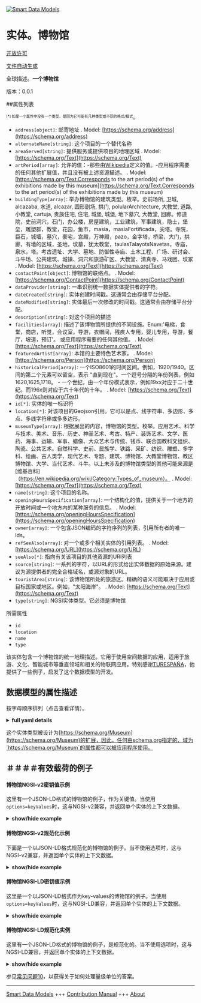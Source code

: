 <!-- 10-Header -->  
[![Smart Data Models](https://smartdatamodels.org/wp-content/uploads/2022/01/SmartDataModels_logo.png "Logo")](https://smartdatamodels.org)  
实体。博物馆  
======<!-- /10-Header -->  
<!-- 15-License -->  
[开放许可](https://github.com/smart-data-models//dataModel.PointOfInterest/blob/master/Museum/LICENSE.md)  
[文件自动生成](https://docs.google.com/presentation/d/e/2PACX-1vTs-Ng5dIAwkg91oTTUdt8ua7woBXhPnwavZ0FxgR8BsAI_Ek3C5q97Nd94HS8KhP-r_quD4H0fgyt3/pub?start=false&loop=false&delayms=3000#slide=id.gb715ace035_0_60)  
<!-- /15-License -->  
<!-- 20-Description -->  
全球描述。**一个博物馆**  
版本：0.0.1  
<!-- /20-Description -->  
<!-- 30-PropertiesList -->  

##属性列表  

<sup><sub>[*] 如果一个属性中没有一个类型，是因为它可能有几种类型或不同的格式/模式</sub></sup>。  
- `address[object]`: 邮寄地址  . Model: [https://schema.org/address](https://schema.org/address)- `alternateName[string]`: 这个项目的一个替代名称  - `areaServed[string]`: 提供服务或提供项目的地理区域  . Model: [https://schema.org/Text](https://schema.org/Text)- `artPeriod[array]`: 允许的值：-那些由[Wikipedia](https://en.wikipedia.org/wiki/Art_periods)定义的值。-应用程序需要的任何其他扩展值，并且没有被上述资源描述。  . Model: [https://schema.org/Text.Corresponds to the art period(s) of the exhibitions made by this museum](https://schema.org/Text.Corresponds to the art period(s) of the exhibitions made by this museum)- `buildingType[array]`: 举办博物馆的建筑类型。枚举。史前场所, 卫城, alcazaba, 水道, alcazar, 圆形剧场, 拱门, polularArchitecture, 大教堂, 道路, 小教堂, cartuja, 贵族住宅, 住宅, 城堡, 城堡, 地下墓穴, 大教堂, 回廊。修道院，史前洞穴，石门，办公楼，房屋建筑，工业建筑，军事建筑，隐士，堡垒，雕塑群，教堂，花园，鱼市，masia，masiaFortificada，尖塔。寺院，巨石，城墙，墓穴，豪宅，宫殿，万神殿，pazo，金字塔，桥梁，大门，拱廊，有墙的区域，圣地，坟墓，犹太教堂，taulasTalayotsNavetas，寺庙，泉水，塔。考古遗址、大学、墓地、防御性寺庙、土木工程、广场、研讨会、斗牛场、公共建筑、城镇、洞穴和旅游矿区、大教堂、清真寺、马戏团、坟冢  . Model: [https://schema.org/Text](https://schema.org/Text)- `contactPoint[object]`: 博物馆的联络点。  . Model: [https://schema.org/ContactPoint](https://schema.org/ContactPoint)- `dataProvider[string]`: 一串识别统一数据实体提供者的字符。  - `dateCreated[string]`: 实体创建时间戳。这通常会由存储平台分配。  - `dateModified[string]`: 实体最后一次修改的时间戳。这通常会由存储平台分配。  - `description[string]`: 对这个项目的描述  - `facilities[array]`: 描述了该博物馆所提供的不同设施。Enum:'电梯，食堂，商店，听觉，会议室，导游，衣帽间，残疾人专用，婴儿专用，导游，餐厅，坡道，预订'。 或应用程序需要的任何其他值。  . Model: [https://schema.org/Text](https://schema.org/Text)- `featuredArtist[array]`: 本馆的主要特色艺术家。  . Model: [https://schema.org/Person](https://schema.org/Person)- `historicalPeriod[array]`: 一个ISO8601的时间区间。例如，1920/1940。区间的第二个元素可以留空，表示 "直到现在"。一个逗号分隔的年份列表，例如1620,1625,1718。       - 一个世纪，由一个年份模式表示，例如19xx对应于二十世纪。而196x则对应于六十年代的十年。  . Model: [https://schema.org/Text](https://schema.org/Text)- `id[*]`: 实体的唯一标识符  - `location[*]`: 对该项目的Geojson引用。它可以是点、线字符串、多边形、多点、多线字符串或多多边形。  - `museumType[array]`: 根据展出的内容，博物馆的类型。枚举。应用艺术、科学与技术、美术、音乐、历史、神圣艺术、考古、特产、装饰艺术、文学、医药、海事、运输、军事、蜡像、大众艺术与传统、钱币、联合国教科文组织、陶瓷、公共艺术。自然科学、史前、民族学、铁路、采矿、纺织、雕塑、多学科、绘画、古人类学、现代艺术、专题、建筑、博物馆、大教堂博物馆、教区博物馆、大学、当代艺术、斗牛。以上未涉及的博物馆类型的其他可能来源是[维基百科]（https://en.wikipedia.org/wiki/Category:Types_of_museum）。  . Model: [https://schema.org/Text](https://schema.org/Text)- `name[string]`: 这个项目的名称。  - `openingHoursSpecification[array]`: 一个结构化的值，提供关于一个地方的开放时间或一个地方内的某种服务的信息。  . Model: [https://schema.org/openingHoursSpecification](https://schema.org/openingHoursSpecification)- `owner[array]`: 一个包含JSON编码的字符序列的列表，引用所有者的唯一Ids。  - `refSeeAlso[array]`: 对一个或多个相关实体的引用列表。  . Model: [https://schema.org/URL](https://schema.org/URL)- `seeAlso[*]`: 指向有关该项目的其他资源的URI列表  - `source[string]`: 一系列的字符，以URL的形式给出实体数据的原始来源。建议为源提供者的完全合格域名，或源对象的URL。  - `touristArea[string]`: 该博物馆所处的旅游区。精确的语义可能取决于应用或目标国家或地区。例如，"太阳海岸"。  . Model: [https://schema.org/Text](https://schema.org/Text)- `type[string]`: NGSI实体类型。它必须是博物馆  <!-- /30-PropertiesList -->  
<!-- 35-RequiredProperties -->  
所需属性  
- `id`  - `location`  - `name`  - `type`  <!-- /35-RequiredProperties -->  
<!-- 40-RequiredProperties -->  
该实体包含一个博物馆的统一地理描述。它用于使用空间数据的应用，适用于旅游、文化、智能城市等垂直领域和相关的物联网应用。特别感谢[TURESPAÑA](https://www.tourspain.es/en-us)，他提供了一些例子，启发了这个数据模型的开发。  
<!-- /40-RequiredProperties -->  
<!-- 50-DataModelHeader -->  
## 数据模型的属性描述  
按字母顺序排列（点击查看详情）。  
<!-- /50-DataModelHeader -->  
<!-- 60-ModelYaml -->  
<details><summary><strong>full yaml details</strong></summary>    
```yaml  
Museum:    
  description: 'A museum'    
  properties:    
    address:    
      description: 'The mailing address'    
      properties:    
        addressCountry:    
          description: 'Property. The country. For example, Spain. Model:''https://schema.org/addressCountry'''    
          type: string    
        addressLocality:    
          description: 'Property. The locality in which the street address is, and which is in the region. Model:''https://schema.org/addressLocality'''    
          type: string    
        addressRegion:    
          description: 'Property. The region in which the locality is, and which is in the country. Model:''https://schema.org/addressRegion'''    
          type: string    
        postOfficeBoxNumber:    
          description: 'Property. The post office box number for PO box addresses. For example, 03578. Model:''https://schema.org/postOfficeBoxNumber'''    
          type: string    
        postalCode:    
          description: 'Property. The postal code. For example, 24004. Model:''https://schema.org/https://schema.org/postalCode'''    
          type: string    
        streetAddress:    
          description: 'Property. The street address. Model:''https://schema.org/streetAddress'''    
          type: string    
      type: object    
      x-ngsi:    
        model: https://schema.org/address    
        type: Property    
    alternateName:    
      description: 'An alternative name for this item'    
      type: string    
      x-ngsi:    
        type: Property    
    areaServed:    
      description: 'The geographic area where a service or offered item is provided'    
      type: string    
      x-ngsi:    
        model: https://schema.org/Text    
        type: Property    
    artPeriod:    
      description: 'Allowed values:-Those defined by [Wikipedia](https://en.wikipedia.org/wiki/Art_periods).- Any other extended value needed by an application and not described by the above resource.'    
      items:    
        type: string    
      minItems: 1    
      type: array    
      uniqueItems: true    
      x-ngsi:    
        model: 'https://schema.org/Text.Corresponds to the art period(s) of the exhibitions made by this museum'    
        type: Property    
    buildingType:    
      description: 'Type of building that hosts the museum. Enum:''prehistoricPlace, acropolis, alcazaba,aqueduct, alcazar, amphitheatre, arch, polularArchitecture,basilica, road, chapel, cartuja, nobleHouse, residence,castle, castro, catacombs, cathedral, cloister, convent,prehistoricCave, dolmen, officeBuilding, houseBuilding,industrialBuilding, militaryBuilding, hermitage, fortress,sculpturalGroups, church, garden, fishMarket, masia,masiaFortificada, minaret, monastery, monolith, walls,necropolis, menhir, mansion, palace, pantheon, pazo,pyramid, bridge, gate, arcade, walledArea, sanctuary,grave, synagogue, taulasTalayotsNavetas, theathre, temple,spring, tower, archeologicalSite, university, graveyard,fortifiedTemple, civilEngineering, square, seminar,bullfightingRing, publicBuilding, town, cavesAndTouristicMines,proCathedral, mosque, circus, burialMound'''    
      items:    
        enum:    
          - prehistoricPlace    
          - acropolis    
          - alcazaba    
          - aqueduct    
          - alcazar    
          - amphitheatre    
          - arch    
          - polularArchitecture    
          - basilica    
          - road    
          - chapel    
          - cartuja    
          - nobleHouse    
          - residence    
          - castle    
          - castro    
          - catacombs    
          - cathedral    
          - cloister    
          - convent    
          - prehistoricCave    
          - dolmen    
          - officeBuilding    
          - houseBuilding    
          - industrialBuilding    
          - militaryBuilding    
          - hermitage    
          - fortress    
          - sculpturalGroups    
          - church    
          - garden    
          - fishMarket    
          - masia    
          - masiaFortificada    
          - minaret    
          - monastery    
          - monolith    
          - walls    
          - necropolis    
          - menhir    
          - mansion    
          - palace    
          - pantheon    
          - pazo    
          - pyramid    
          - bridge    
          - gate    
          - arcade    
          - walledArea    
          - sanctuary    
          - grave    
          - synagogue    
          - taulasTalayotsNavetas    
          - theathre    
          - temple    
          - spring    
          - tower    
          - archeologicalSite    
          - university    
          - graveyard    
          - fortifiedTemple    
          - civilEngineering    
          - square    
          - seminar    
          - bullfightingRing    
          - publicBuilding    
          - town    
          - cavesAndTouristicMines    
          - proCathedral    
          - mosque    
          - circus    
          - burialMound    
        minItems: 1    
        type: string    
        uniqueItems: true    
      type: array    
      x-ngsi:    
        model: https://schema.org/Text    
        type: Property    
    contactPoint:    
      description: 'Contact point for the museum.'    
      type: object    
      x-ngsi:    
        model: https://schema.org/ContactPoint    
        type: Property    
    dataProvider:    
      description: 'A sequence of characters identifying the provider of the harmonised data entity.'    
      type: string    
      x-ngsi:    
        type: Property    
    dateCreated:    
      description: 'Entity creation timestamp. This will usually be allocated by the storage platform.'    
      format: date-time    
      type: string    
      x-ngsi:    
        type: Property    
    dateModified:    
      description: 'Timestamp of the last modification of the entity. This will usually be allocated by the storage platform.'    
      format: date-time    
      type: string    
      x-ngsi:    
        type: Property    
    description:    
      description: 'A description of this item'    
      type: string    
      x-ngsi:    
        type: Property    
    facilities:    
      description: 'Describes different facilities offered by this museum. Enum:''elevator, cafeteria, shop, auditory,conferenceRoom, audioguide, cloakRoom, forDisabled, forBabies,guidedTour, restaurant, ramp, reservation''. or any other value needed by an application.'    
      items:    
        enum:    
          - elevator    
          - cafeteria    
          - shop    
          - auditory    
          - conferenceRoom    
          - audioguide    
          - cloakRoom    
          - forDisabled    
          - forBabies    
          - guidedTour    
          - restaurant    
          - ramp    
          - reservation    
        type: string    
      minItems: 1    
      type: array    
      uniqueItems: true    
      x-ngsi:    
        model: https://schema.org/Text    
        type: Property    
    featuredArtist:    
      description: 'Main featured artist(s) at this museum.'    
      items:    
        anyOf:    
          - anyOf: &museum_-_properties_-_id_-_anyof    
              - description: 'Property. Identifier format of any NGSI entity'    
                maxLength: 256    
                minLength: 1    
                pattern: ^[\w\-\.\{\}\$\+\*\[\]`|~^@!,:\\]+$    
                type: string    
              - description: 'Property. Identifier format of any NGSI entity'    
                format: uri    
                type: string    
            description: 'Property. Unique identifier of the entity'    
          - type: string    
      minItems: 1    
      type: array    
      uniqueItems: true    
      x-ngsi:    
        model: https://schema.org/Person    
        type: Property    
    historicalPeriod:    
      description: 'An ISO8601 time interval. For example 1920/1940. The second element of the interval can be left empty to denote ''till now''. A comma separated list of years, for instance 1620,1625,1718.       -   A century, represented by a year pattern, for instance 19xx would correspond to the twentieth century. And 196x would correspond to the sixties decade.'    
      items:    
        type: string    
      minItems: 1    
      type: array    
      uniqueItems: true    
      x-ngsi:    
        model: https://schema.org/Text    
        type: Property    
    id:    
      anyOf: *museum_-_properties_-_id_-_anyof    
      description: 'Unique identifier of the entity'    
      x-ngsi:    
        type: Property    
    location:    
      description: 'Geojson reference to the item. It can be Point, LineString, Polygon, MultiPoint, MultiLineString or MultiPolygon'    
      oneOf:    
        - description: 'GeoProperty. Geojson reference to the item. Point'    
          properties:    
            bbox:    
              items:    
                type: number    
              minItems: 4    
              type: array    
            coordinates:    
              items:    
                type: number    
              minItems: 2    
              type: array    
            type:    
              enum:    
                - Point    
              type: string    
          required:    
            - type    
            - coordinates    
          title: 'GeoJSON Point'    
          type: object    
        - description: 'GeoProperty. Geojson reference to the item. LineString'    
          properties:    
            bbox:    
              items:    
                type: number    
              minItems: 4    
              type: array    
            coordinates:    
              items:    
                items:    
                  type: number    
                minItems: 2    
                type: array    
              minItems: 2    
              type: array    
            type:    
              enum:    
                - LineString    
              type: string    
          required:    
            - type    
            - coordinates    
          title: 'GeoJSON LineString'    
          type: object    
        - description: 'GeoProperty. Geojson reference to the item. Polygon'    
          properties:    
            bbox:    
              items:    
                type: number    
              minItems: 4    
              type: array    
            coordinates:    
              items:    
                items:    
                  items:    
                    type: number    
                  minItems: 2    
                  type: array    
                minItems: 4    
                type: array    
              type: array    
            type:    
              enum:    
                - Polygon    
              type: string    
          required:    
            - type    
            - coordinates    
          title: 'GeoJSON Polygon'    
          type: object    
        - description: 'GeoProperty. Geojson reference to the item. MultiPoint'    
          properties:    
            bbox:    
              items:    
                type: number    
              minItems: 4    
              type: array    
            coordinates:    
              items:    
                items:    
                  type: number    
                minItems: 2    
                type: array    
              type: array    
            type:    
              enum:    
                - MultiPoint    
              type: string    
          required:    
            - type    
            - coordinates    
          title: 'GeoJSON MultiPoint'    
          type: object    
        - description: 'GeoProperty. Geojson reference to the item. MultiLineString'    
          properties:    
            bbox:    
              items:    
                type: number    
              minItems: 4    
              type: array    
            coordinates:    
              items:    
                items:    
                  items:    
                    type: number    
                  minItems: 2    
                  type: array    
                minItems: 2    
                type: array    
              type: array    
            type:    
              enum:    
                - MultiLineString    
              type: string    
          required:    
            - type    
            - coordinates    
          title: 'GeoJSON MultiLineString'    
          type: object    
        - description: 'GeoProperty. Geojson reference to the item. MultiLineString'    
          properties:    
            bbox:    
              items:    
                type: number    
              minItems: 4    
              type: array    
            coordinates:    
              items:    
                items:    
                  items:    
                    items:    
                      type: number    
                    minItems: 2    
                    type: array    
                  minItems: 4    
                  type: array    
                type: array    
              type: array    
            type:    
              enum:    
                - MultiPolygon    
              type: string    
          required:    
            - type    
            - coordinates    
          title: 'GeoJSON MultiPolygon'    
          type: object    
      x-ngsi:    
        type: GeoProperty    
    museumType:    
      description: 'Type of museum according to the exhibited content. Enum:''appliedArts, scienceAndTechnology, fineArts,music, history, sacredArt, archaeology, specials,decorativeArts, literature, medicineAndPharmacy, maritime,transports, military, wax, popularArtsAndTraditions,numismatic, unesco, ceramics, sumptuaryArts, naturalScience,prehistoric, ethnology, railway, mining, textile, sculpture,multiDisciplinar, painting, paleonthology, modernArt,thematic, architecture, museumHouse, cathedralMuseum,diocesanMuseum, universitary, contemporaryArt, bullfighting''. Other possible source for museum types not covered above is [Wikipedia](https://en.wikipedia.org/wiki/Category:Types_of_museum).'    
      items:    
        enum:    
          - appliedArts    
          - scienceAndTechnology    
          - fineArts    
          - music    
          - history    
          - sacredArt    
          - archaeology    
          - specials    
          - decorativeArts    
          - literature    
          - medicineAndPharmacy    
          - maritime    
          - transports    
          - military    
          - wax    
          - popularArtsAndTraditions    
          - numismatic    
          - unesco    
          - ceramics    
          - sumptuaryArts    
          - naturalScience    
          - prehistoric    
          - ethnology    
          - railway    
          - mining    
          - textile    
          - sculpture    
          - multiDisciplinar    
          - painting    
          - paleonthology    
          - modernArt    
          - thematic    
          - architecture    
          - museumHouse    
          - cathedralMuseum    
          - diocesanMuseum    
          - universitary    
          - contemporaryArt    
          - bullfighting    
        type: string    
      minItems: 1    
      type: array    
      uniqueItems: true    
      x-ngsi:    
        model: https://schema.org/Text    
        type: Property    
    name:    
      description: 'The name of this item.'    
      type: string    
      x-ngsi:    
        type: Property    
    openingHoursSpecification:    
      description: 'A structured value providing information about the opening hours of a place or a certain service inside a place'    
      items:    
        properties:    
          closes:    
            format: time    
            pattern: ^(2[0-3]|[01][0-9]):?([0-5][0-9]):?([0-5][0-9])(\.[0-9]*)?(Z|[+-](?:2[0-3]|[01][0-9])(?::?(?:[0-5][0-9]))?)$    
            type: string    
          dayOfWeek:    
            anyOf:    
              - description: 'Property. Array of days of the week.'    
                enum:    
                  - Monday    
                  - Tuesday    
                  - Wednesday    
                  - Thursday    
                  - Friday    
                  - Saturday    
                  - Sunday    
                  - PublicHolidays    
                type: string    
              - description: 'Property. Array of days of the week.'    
                enum:    
                  - https://schema.org/Monday    
                  - https://schema.org/Tuesday    
                  - https://schema.org/Wednesday    
                  - https://schema.org/Thursday    
                  - https://schema.org/Friday    
                  - https://schema.org/Saturday    
                  - https://schema.org/Sunday    
                  - https://schema.org/PublicHolidays    
                type: string    
            description: 'Property. Model:''http://schema.org/dayOfWeek''. The day of the week for which these opening hours are valid. URLs from GoodRelations (http://purl.org/goodrelations/v1) are used (for Monday, Tuesday, Wednesday, Thursday, Friday, Saturday, Sunday plus a special entry for PublicHolidays).'    
            type: string    
          opens:    
            format: time    
            pattern: ^(2[0-3]|[01][0-9]):?([0-5][0-9]):?([0-5][0-9])(\.[0-9]*)?(Z|[+-](?:2[0-3]|[01][0-9])(?::?(?:[0-5][0-9]))?)$    
            type: string    
          validFrom:    
            anyOf:    
              - description: 'Property. Model:''http://schema.org/Date.'    
                format: date    
                type: string    
              - description: 'Property. Model:''http://schema.org/DateTime.'    
                format: date-time    
                type: string    
            description: 'Property. The date when the item becomes valid. A date value in the form CCYY-MM-DD or a combination of date and time of day in the form [-]CCYY-MM-DDThh:mm:ss[Z|(+|-)hh:mm] in ISO 8601 date format.'    
          validThrough:    
            anyOf:    
              - description: 'Property. Model:''http://schema.org/Date.'    
                format: date    
                type: string    
              - description: 'Property. Model:''http://schema.org/DateTime.'    
                format: date-time    
                type: string    
            description: 'Property. The date after when the item is not valid. For example the end of an offer, salary period, or a period of opening hours. A date value in the form CCYY-MM-DD or a combination of date and time of day in the form [-]CCYY-MM-DDThh:mm:ss[Z|(+|-)hh:mm] in ISO 8601 date format.'    
            type: string    
        type: object    
      minItems: 1    
      type: array    
      x-ngsi:    
        model: https://schema.org/openingHoursSpecification    
        type: Property    
    owner:    
      description: 'A List containing a JSON encoded sequence of characters referencing the unique Ids of the owner(s)'    
      items:    
        anyOf: *museum_-_properties_-_id_-_anyof    
        description: 'Property. Unique identifier of the entity'    
      type: array    
      x-ngsi:    
        type: Property    
    refSeeAlso:    
      description: 'List of references to one or more related entities.'    
      items:    
        anyOf:    
          - anyOf: *museum_-_properties_-_id_-_anyof    
            description: 'Property. Unique identifier of the entity'    
      minItems: 1    
      type: array    
      uniqueItems: true    
      x-ngsi:    
        model: https://schema.org/URL    
        type: Property    
    seeAlso:    
      description: 'list of uri pointing to additional resources about the item'    
      oneOf:    
        - items:    
            format: uri    
            type: string    
          minItems: 1    
          type: array    
        - format: uri    
          type: string    
      x-ngsi:    
        type: Property    
    source:    
      description: 'A sequence of characters giving the original source of the entity data as a URL. Recommended to be the fully qualified domain name of the source provider, or the URL to the source object.'    
      type: string    
      x-ngsi:    
        type: Property    
    touristArea:    
      description: 'Tourist area at which this museum is located. Precise semantics might depend on the application or target country or region. For instance `Costa del Sol`.'    
      type: string    
      x-ngsi:    
        model: https://schema.org/Text    
        type: Property    
    type:    
      description: 'NGSI Entity type. It has to be Museum'    
      enum:    
        - Museum    
      type: string    
      x-ngsi:    
        type: Property    
  required:    
    - id    
    - type    
    - location    
    - name    
  type: object    
  x-derived-from: ""    
  x-disclaimer: 'Redistribution and use in source and binary forms, with or without modification, are permitted  provided that the license conditions are met. Copyleft (c) 2021 Contributors to Smart Data Models Program'    
  x-license-url: https://github.com/smart-data-models/dataModel.PointOfInterest/blob/master/Museum/LICENSE.md    
  x-model-schema: https://smart-data-models.github.io/dataModel.PointOfInterest/Museum/schema.json    
  x-model-tags: ""    
  x-version: 0.0.1    
```  
</details>    
<!-- /60-ModelYaml -->  
<!-- 70-MiddleNotes -->  
这个实体类型被设计为[https://schema.org/Museum](https://schema.org/Museum)的扩展，因此，任何由schema.org指定的、域为`https://schema.org/Museum`的属性都可以被应用程序使用。  
<!-- /70-MiddleNotes -->  
<!-- 80-Examples -->  
## ＃＃＃＃有效载荷的例子  
#### 博物馆NGSI-v2密钥值示例  
这里有一个JSON-LD格式的博物馆的例子，作为关键值。当使用`options=keyValues`时，这与NGSI-v2兼容，并返回单个实体的上下文数据。  
<details><summary><strong>show/hide example</strong></summary>    
```json  
{  
  "id": "Museum-Barcelona-MACBA-1234",  
  "type": "Museum",  
  "address": {  
    "addressCountry": "ES",  
    "addressLocality": "Barcelona",  
    "streetAddress": "Plaza Dels Àngels, 1"  
  },  
  "alternateName": "MACBA",  
  "artPeriod": [  
    "contemporary"  
  ],  
  "description": "The MACBA was designed by the American architect Richard Meier and inaugurated in 1995.",  
  "facilities": [  
    "shop",  
    "cloakRoom",  
    "guidedTour"  
  ],  
  "location": {  
    "type": "Point",  
    "coordinates": [  
      2.166877152,  
      41.383022358  
    ]  
  },  
  "museumType": [  
    "fineArts"  
  ],  
  "name": "Museo de Arte Contemporaneo de Barcelona",  
  "openingHoursSpecification": [  
    {  
      "dayOfWeek": "Monday",  
      "closes": "19:30:00",  
      "opens": "11:00:00"  
    },  
    {  
      "dayOfWeek": "Tuesday",  
      "closes": "19:30:00",  
      "opens": "11:00:00"  
    },  
    {  
      "dayOfWeek": "Wednesday",  
      "closes": "19:30:00",  
      "opens": "11:00:00"  
    },  
    {  
      "dayOfWeek": "Thursday",  
      "closes": "19:30:00",  
      "opens": "11:00:00"  
    },  
    {  
      "dayOfWeek": "Friday",  
      "closes": "19:30:00",  
      "opens": "11:00:00"  
    },  
    {  
      "dayOfWeek": "Saturday",  
      "closes": "21:00:00",  
      "opens": "10:00:00"  
    },  
    {  
      "dayOfWeek": "Sunday",  
      "closes": "15:00:00",  
      "opens": "10:00:00"  
    }  
  ],  
  "source": "http://www.tourspain.es",  
  "touristArea": "Barcelona-Capital"  
}  
```  
</details>  
#### 博物馆NGSI-v2规范化示例  
下面是一个以JSON-LD格式规范化的博物馆的例子。当不使用选项时，这与NGSI-v2兼容，并返回单个实体的上下文数据。  
<details><summary><strong>show/hide example</strong></summary>    
```json  
{  
  "id": "Museum-Barcelona-MACBA-1234",  
  "type": "Museum",  
  "address": {  
    "type": "PostalAddress",  
    "value": {  
      "addressCountry": "ES",  
      "addressLocality": "Barcelona",  
      "streetAddress": "Plaza Dels \u00c0ngels, 1"  
    }  
  },  
  "alternateName": {  
    "value": "MACBA"  
  },  
  "artPeriod": {  
    "value": [  
      "contemporary"  
    ]  
  },  
  "description": {  
    "value": "The MACBA was designed by the American architect Richard Meier and inaugurated in 1995."  
  },  
  "facilities": {  
    "value": [  
      "shop",  
      "cloakRoom",  
      "guidedTour"  
    ]  
  },  
  "location": {  
    "type": "geo:json",  
    "value": {  
      "type": "Point",  
      "coordinates": [  
        2.1668771521199393,  
        41.38302235796602  
      ]  
    }  
  },  
  "museumType": {  
    "value": [  
      "fineArts"  
    ]  
  },  
  "name": {  
    "value": "Museo de Arte Contemporaneo de Barcelona"  
  },  
  "openingHoursSpecification": {  
    "value": [  
      {  
        "dayOfWeek": "Monday",  
        "closes": "19:30:00",  
        "opens": "11:00:00"  
      },  
      {  
        "dayOfWeek": "Tuesday",  
        "closes": "19:30:00",  
        "opens": "11:00:00"  
      },  
      {  
        "dayOfWeek": "Wednesday",  
        "closes": "19:30:00",  
        "opens": "11:00:00"  
      },  
      {  
        "dayOfWeek": "Thurday",  
        "closes": "19:30:00",  
        "opens": "11:00:00"  
      },  
      {  
        "dayOfWeek": "Friday",  
        "closes": "19:30:00",  
        "opens": "11:00:00"  
      },  
      {  
        "dayOfWeek": "Saturday",  
        "closes": "21:00:00",  
        "opens": "10:00:00"  
      },  
      {  
        "dayOfWeek": "Sunday",  
        "closes": "15:00:00",  
        "opens": "10:00:00"  
      }  
    ]  
  },  
  "source": {  
    "value": "http://www.tourspain.es"  
  },  
  "touristArea": {  
    "value": "Barcelona-Capital"  
  }  
}  
```  
</details>  
#### 博物馆NGSI-LD密钥值示例  
这里是一个以JSON-LD格式作为key-values的博物馆的例子。当使用`options=keyValues`时，这与NGSI-LD兼容，并返回单个实体的上下文数据。  
<details><summary><strong>show/hide example</strong></summary>    
```json  
{  
    "id": "urn:ngsi-ld:Museum:Museum-Barcelona-MACBA-1234",  
    "type": "Museum",  
    "address": {  
        "type": "Property",  
        "value": {  
            "addressCountry": "ES",  
            "addressLocality": "Barcelona",  
            "streetAddress": "Plaza Dels \u00c0ngels, 1",  
            "type": "PostalAddress"  
        }  
    },  
    "alternateName": {  
        "type": "Property",  
        "value": "MACBA"  
    },  
    "artPeriod": {  
        "type": "Property",  
        "value": [  
            "contemporary"  
        ]  
    },  
    "description": {  
        "type": "Property",  
        "value": "The MACBA was designed by the American architect Richard Meier and inaugurated in 1995."  
    },  
    "facilities": {  
        "type": "Property",  
        "value": [  
            "shop",  
            "cloakRoom",  
            "guidedTour"  
        ]  
    },  
    "location": {  
        "type": "GeoProperty",  
        "value": {  
            "type": "Point",  
            "coordinates": [  
                2.1668771521199393,  
                41.38302235796602  
            ]  
        }  
    },  
    "museumType": {  
        "type": "Property",  
        "value": [  
            "fineArts"  
        ]  
    },  
    "name": {  
        "type": "Property",  
        "value": "Museo de Arte Contemporaneo de Barcelona"  
    },  
    "openingHoursSpecification": {  
        "type": "Property",  
        "value": [  
            {  
                "dayOfWeek": "Monday",  
                "closes": "19:30:00",  
                "opens": "11:00:00"  
            },  
            {  
                "dayOfWeek": "Tuesday",  
                "closes": "19:30:00",  
                "opens": "11:00:00"  
            },  
            {  
                "dayOfWeek": "Wednesday",  
                "closes": "19:30:00",  
                "opens": "11:00:00"  
            },  
            {  
                "dayOfWeek": "Thurday",  
                "closes": "19:30:00",  
                "opens": "11:00:00"  
            },  
            {  
                "dayOfWeek": "Friday",  
                "closes": "19:30:00",  
                "opens": "11:00:00"  
            },  
            {  
                "dayOfWeek": "Saturday",  
                "closes": "21:00:00",  
                "opens": "10:00:00"  
            },  
            {  
                "dayOfWeek": "Sunday",  
                "closes": "15:00:00",  
                "opens": "10:00:00"  
            }  
        ]  
    },  
    "source": {  
        "type": "Property",  
        "value": "http://www.tourspain.es"  
    },  
    "touristArea": {  
        "type": "Property",  
        "value": "Barcelona-Capital"  
    },  
    "@context": [  
        "https://raw.githubusercontent.com/smart-data-models/data-models/master/context.jsonld",  
        "https://uri.etsi.org/ngsi-ld/v1/ngsi-ld-core-context.jsonld",  
        "https://raw.githubusercontent.com/smart-data-models/dataModel.PointOfInterest/master/context.jsonld"  
    ]  
}  
```  
</details>  
#### 博物馆NGSI-LD规范化实例  
这里有一个JSON-LD格式的博物馆的例子，是规范化的。当不使用选项时，这与NGSI-LD兼容，并返回单个实体的上下文数据。  
<details><summary><strong>show/hide example</strong></summary>    
```json  
{  
    "id": "urn:ngsi-ld:Museum:Museum-Barcelona-MACBA-1234",  
    "type": "Museum",  
    "address": {  
        "addressCountry": "ES",  
        "addressLocality": "Barcelona",  
        "streetAddress": "Plaza Dels \u00c0ngels, 1",  
        "type": "PostalAddress"  
    },  
    "alternateName": "MACBA",  
    "artPeriod": [  
        "contemporary"  
    ],  
    "description": "The MACBA was designed by the American architect Richard Meier and inaugurated in 1995.",  
    "facilities": [  
        "shop",  
        "cloakRoom",  
        "guidedTour"  
    ],  
    "location": {  
        "coordinates": [  
            2.1668771521199393,  
            41.38302235796602  
        ],  
        "type": "Point"  
    },  
    "museumType": [  
        "fineArts"  
    ],  
    "name": "Museo de Arte Contemporaneo de Barcelona",  
    "openingHoursSpecification": [  
        {  
            "closes": "19:30:00",  
            "dayOfWeek": "Monday",  
            "opens": "11:00:00"  
        },  
        {  
            "closes": "19:30:00",  
            "dayOfWeek": "Tuesday",  
            "opens": "11:00:00"  
        },  
        {  
            "closes": "19:30:00",  
            "dayOfWeek": "Wednesday",  
            "opens": "11:00:00"  
        },  
        {  
            "closes": "19:30:00",  
            "dayOfWeek": "Thurday",  
            "opens": "11:00:00"  
        },  
        {  
            "closes": "19:30:00",  
            "dayOfWeek": "Friday",  
            "opens": "11:00:00"  
        },  
        {  
            "closes": "21:00:00",  
            "dayOfWeek": "Saturday",  
            "opens": "10:00:00"  
        },  
        {  
            "closes": "15:00:00",  
            "dayOfWeek": "Sunday",  
            "opens": "10:00:00"  
        }  
    ],  
    "source": "http://www.tourspain.es",  
    "touristArea": "Barcelona-Capital",  
    "@context": [  
        "https://raw.githubusercontent.com/smart-data-models/data-models/master/context.jsonld",  
        "https://uri.etsi.org/ngsi-ld/v1/ngsi-ld-core-context.jsonld",  
        "https://raw.githubusercontent.com/smart-data-models/dataModel.PointOfInterest/master/context.jsonld"  
    ]  
}  
```  
</details><!-- /80-Examples -->  
<!-- 90-FooterNotes -->  
<!-- /90-FooterNotes -->  
<!-- 95-Units -->  
参见[常见问题10](https://smartdatamodels.org/index.php/faqs/)，以获得关于如何处理量级单位的答案。  
<!-- /95-Units -->  
<!-- 97-LastFooter -->  
---  
[Smart Data Models](https://smartdatamodels.org) +++ [Contribution Manual](https://bit.ly/contribution_manual) +++ [About](https://bit.ly/Introduction_SDM)<!-- /97-LastFooter -->  
